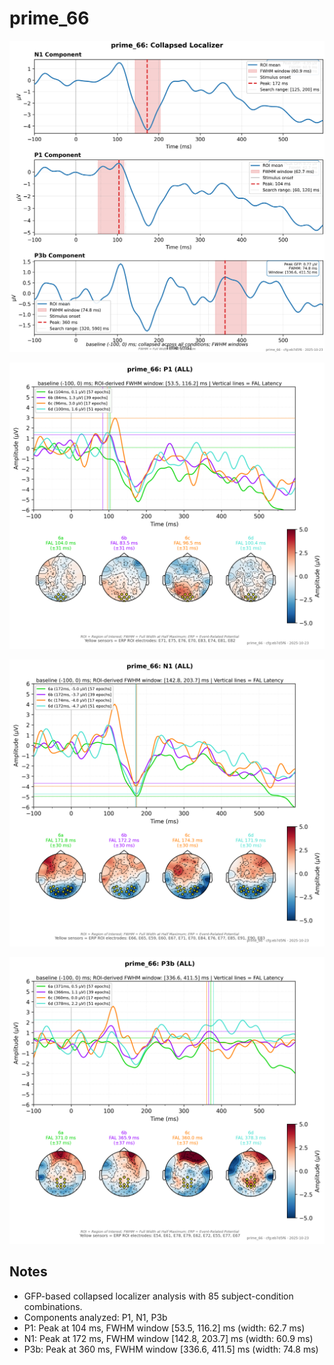 # prime_66

![figure](docs/assets/plots/prime_66/prime_66-collapsed_localizer.png)

![figure](docs/assets/plots/prime_66/prime_66-P1.png)

![figure](docs/assets/plots/prime_66/prime_66-N1.png)

![figure](docs/assets/plots/prime_66/prime_66-P3b.png)


## Notes

- GFP-based collapsed localizer analysis with 85 subject-condition combinations.
- Components analyzed: P1, N1, P3b
- P1: Peak at 104 ms, FWHM window [53.5, 116.2] ms (width: 62.7 ms)
- N1: Peak at 172 ms, FWHM window [142.8, 203.7] ms (width: 60.9 ms)
- P3b: Peak at 360 ms, FWHM window [336.6, 411.5] ms (width: 74.8 ms)

